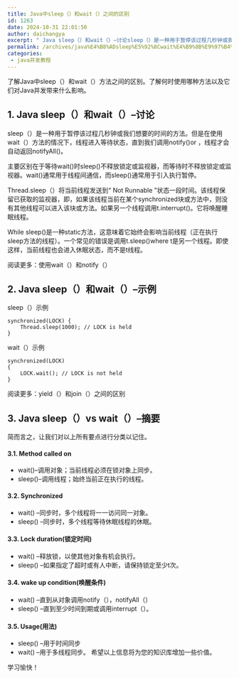 ```yaml
---
title: Java中sleep（）和wait（）之间的区别
id: 1263
date: 2024-10-31 22:01:50
author: daichangya
excerpt: " Java sleep（）和wait（）–讨论sleep（）是一种用于暂停该过程几秒钟或我们想要的时间的方法。但是在使用wait（）方法的情况下，线程进入等待状态，直到我们调用notify()or ，线程才会自动返回notifyAll()。主要区别在于等待wait()时sleep()不释放锁定或监视器，而等待时不释放锁定或监视器。wait()通常用于线程间通信，而sleep()通常用于引入执行暂停。Thread.sleep（）将当前线程发送到“ Not Runnable ”状态一段时间。该线程保留已获取的监视器，即，如果该线程当前在某个synchronized块或方法中，则没有其他线程可以进入该块或方法。如果另一个线程调用t.interrupt()。它将唤醒睡眠线程。While sleep()是一种static方法，这意味着它始终会影响当前线程（正在执行sleep方法的线程）。一个常见的错误是调用t.sleep()where t是另一个线程。即使这样，当前线程也会进入休眠状态，而不是t线程。"
permalink: /archives/java%E4%B8%ADsleep%E5%92%8Cwait%E4%B9%8B%E9%97%B4%E7%9A%84%E5%8C%BA%E5%88%AB/
categories:
 - java并发教程
---
```


了解Java中sleep（）和wait（）方法之间的区别。了解何时使用哪种方法以及它们对Java并发带来什么影响。

## 1. Java sleep（）和wait（）–讨论
sleep（）是一种用于暂停该过程几秒钟或我们想要的时间的方法。但是在使用wait（）方法的情况下，线程进入等待状态，直到我们调用notify()or ，线程才会自动返回notifyAll()。

主要区别在于等待wait()时sleep()不释放锁定或监视器，而等待时不释放锁定或监视器。wait()通常用于线程间通信，而sleep()通常用于引入执行暂停。

Thread.sleep（）将当前线程发送到“ Not Runnable ”状态一段时间。该线程保留已获取的监视器，即，如果该线程当前在某个synchronized块或方法中，则没有其他线程可以进入该块或方法。如果另一个线程调用t.interrupt()。它将唤醒睡眠线程。

While sleep()是一种static方法，这意味着它始终会影响当前线程（正在执行sleep方法的线程）。一个常见的错误是调用t.sleep()where t是另一个线程。即使这样，当前线程也会进入休眠状态，而不是t线程。

阅读更多：使用wait（）和notify（）

## 2. Java sleep（）和wait（）–示例
sleep（）示例
```
synchronized(LOCK) {   
    Thread.sleep(1000); // LOCK is held
}
```
wait（）示例
```
synchronized(LOCK) 
{   
    LOCK.wait(); // LOCK is not held
}
```
阅读更多：yield（）和join（）之间的区别

## 3. Java sleep（）vs wait（）–摘要
简而言之，让我们对以上所有要点进行分类以记住。

#### 3.1. Method called on
- wait()–调用对象；当前线程必须在锁对象上同步。
- sleep()–调用线程；始终当前正在执行的线程。
#### 3.2. Synchronized
- wait() –同步时，多个线程将一一访问同一对象。
- sleep() –同步时，多个线程等待休眠线程的休眠。
#### 3.3. Lock duration(锁定时间)
- wait() –释放锁，以使其他对象有机会执行。
- sleep() –如果指定了超时或有人中断，请保持锁定至少t次。
#### 3.4. wake up condition(唤醒条件)
- wait() –直到从对象调用notify（），notifyAll（）
- sleep() –直到至少时间到期或调用interrupt（）。
#### 3.5. Usage(用法)
- sleep() –用于时间同步
- wait() –用于多线程同步。
希望以上信息将为您的知识库增加一些价值。

学习愉快！